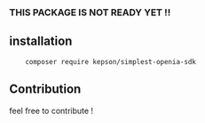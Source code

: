 ### THIS PACKAGE IS NOT READY YET !!

## installation

```
    composer require kepson/simplest-openia-sdk
```


## Contribution 

feel free to contribute ! 